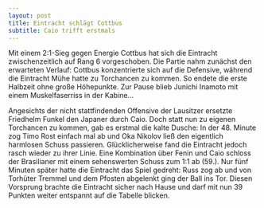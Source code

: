 ```yaml
---
layout: post
title: Eintracht schlägt Cottbus
subtitle: Caio trifft erstmals
---
```


Mit einem 2:1-Sieg gegen Energie Cottbus hat sich die Eintracht zwischenzeitlich auf Rang 6 vorgeschoben. Die Partie nahm zunächst den erwarteten Verlauf: Cottbus konzentrierte sich auf die Defensive, während die Eintracht Mühe hatte zu Torchancen zu kommen. So endete die erste Halbzeit ohne große Höhepunkte. Zur Pause blieb Junichi Inamoto mit einem Muskelfaserriss in der Kabine...

Angesichts der nicht stattfindenden Offensive der Lausitzer ersetzte Friedhelm Funkel den Japaner durch Caio. Doch statt nun zu eigenen Torchancen zu kommen, gab es erstmal die kalte Dusche: In der 48. Minute zog Timo Rost einfach mal ab und Oka Nikolov ließ den eigentlich harmlosen Schuss passieren. Glücklicherweise fand die Eintracht jedoch rasch wieder zu ihrer Linie. Eine Kombination über Fenin und Caio schloss der Brasilianer mit einem sehenswerten Schuss zum 1:1 ab (59.). Nur fünf Minuten später hatte die Eintracht das Spiel gedreht: Russ zog ab und von Torhüter Tremmel und dem Pfosten abgelenkt ging der Ball ins Tor. Diesen Vorsprung brachte die Eintracht sicher nach Hause und darf mit nun 39 Punkten weiter entspannt auf die Tabelle blicken.
